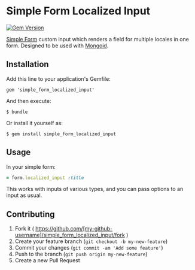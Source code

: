 # Simple Form Localized Input

[![Gem Version](https://badge.fury.io/rb/simple_form_localized_input.svg)](http://badge.fury.io/rb/simple_form_localized_input)

[Simple Form](https://github.com/plataformatec/simple_form) custom input which renders a field for multiple locales in one form. Designed to be used with [Mongoid](https://github.com/mongoid/mongoid).

## Installation

Add this line to your application's Gemfile:

    gem 'simple_form_localized_input'

And then execute:

    $ bundle

Or install it yourself as:

    $ gem install simple_form_localized_input

## Usage

In your simple form:

```Ruby
= form.localized_input :title
```

This works with inputs of various types, and you can pass options to an input as usual.

## Contributing

1. Fork it ( https://github.com/[my-github-username]/simple_form_localized_input/fork )
2. Create your feature branch (`git checkout -b my-new-feature`)
3. Commit your changes (`git commit -am 'Add some feature'`)
4. Push to the branch (`git push origin my-new-feature`)
5. Create a new Pull Request
